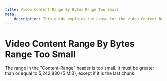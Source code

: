 ```yaml
---
title: Video Content Range By Bytes Range Too Small
meta: 
    description: This guide explains the cause for the Video Content Range By Bytes Range Too Small error.
---
```


# Video Content Range By Bytes Range Too Small

The range in the "Content-Range" header is too small. It must be greater than or equal to 5,242,880 (5 MiB), except if it is the last chunk.
